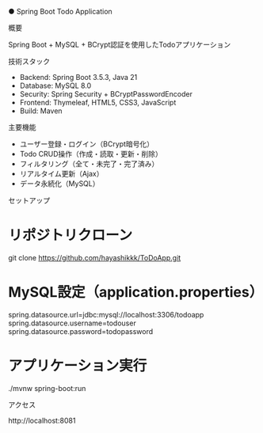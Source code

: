 ● Spring Boot Todo Application  
  
  概要  

  Spring Boot + MySQL + BCrypt認証を使用したTodoアプリケーション  
  
  技術スタック  
  
  - Backend: Spring Boot 3.5.3, Java 21  
  - Database: MySQL 8.0  
  - Security: Spring Security + BCryptPasswordEncoder  
  - Frontend: Thymeleaf, HTML5, CSS3, JavaScript  
  - Build: Maven  
  
  主要機能  
  
  - ユーザー登録・ログイン（BCrypt暗号化）  
  - Todo CRUD操作（作成・読取・更新・削除）  
  - フィルタリング（全て・未完了・完了済み）  
  - リアルタイム更新（Ajax）  
  - データ永続化（MySQL）  
  
  セットアップ  

  # リポジトリクローン  
  git clone https://github.com/hayashikkk/ToDoApp.git  

  # MySQL設定（application.properties）  
  spring.datasource.url=jdbc:mysql://localhost:3306/todoapp  
  spring.datasource.username=todouser  
  spring.datasource.password=todopassword  
  
  # アプリケーション実行  
  ./mvnw spring-boot:run  
  
  アクセス  
   
  http://localhost:8081  
  
